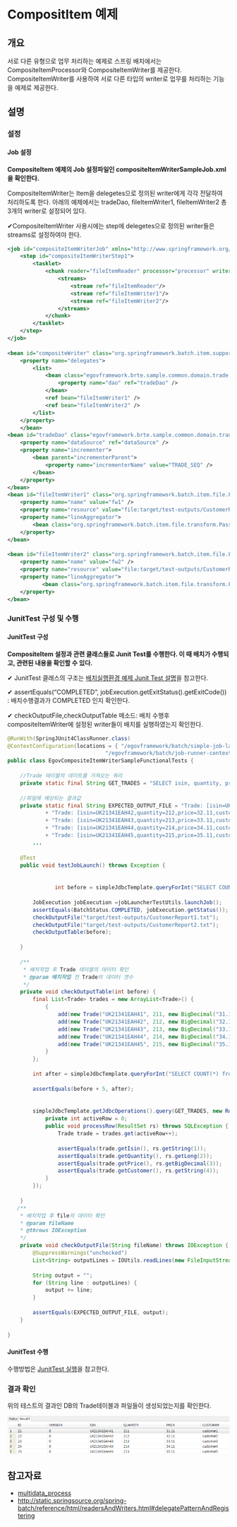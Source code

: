 # CompositItem 예제

## 개요
서로 다른 유형으로 업무 처리하는 예제로 스프링 배치에서는 CompositeItemProcessor와 CompositeItemWriter를 제공한다. CompositeItemWriter를 사용하여 서로 다른 타입의 writer로 업무를 처리하는 기능을 예제로 제공한다.

## 설명
### 설정
#### Job 설정
<b>CompositeItem 예제의 Job 설정파일인 compositeItemWriterSampleJob.xml을 확인한다.</b>

CompositeItemWriter는 Item을 delegetes으로 정의된 writer에게 각각 전달하여 처리하도록 한다. 아래의 예제에서는 tradeDao, fileItemWriter1, fileItemWriter2 총 3개의 writer로 설정되어 있다.

✔CompositeItemWriter 사용시에는 step에 delegetes으로 정의된 writer들은 streams로 설정하여야 한다.

```xml
<job id="compositeItemWriterJob" xmlns="http://www.springframework.org/schema/batch" >
	<step id="compositeItemWriterStep1">
		<tasklet>
			<chunk reader="fileItemReader" processor="processor" writer="compositeWriter" commit-interval="1">
				<streams>
					<stream ref="fileItemReader"/>
					<stream ref="fileItemWriter1"/>
					<stream ref="fileItemWriter2"/>
				</streams>
			</chunk>
		</tasklet>
	</step>
</job>
 
<bean id="compositeWriter" class="org.springframework.batch.item.support.CompositeItemWriter">
	<property name="delegates">
		<list>
			<bean class="egovframework.brte.sample.common.domain.trade.TradeWriter">
				<property name="dao" ref="tradeDao" />
			</bean>
			<ref bean="fileItemWriter1" />
			<ref bean="fileItemWriter2" />
		</list>
	</property>
	</bean>
<bean id="tradeDao" class="egovframework.brte.sample.common.domain.trade.JdbcTradeDao">
	<property name="dataSource" ref="dataSource" />
	<property name="incrementer">
		<bean parent="incrementerParent">
			<property name="incrementerName" value="TRADE_SEQ" />
		</bean>
	</property>
</bean>
<bean id="fileItemWriter1" class="org.springframework.batch.item.file.FlatFileItemWriter">
	<property name="name" value="fw1" />
	<property name="resource" value="file:target/test-outputs/CustomerReport1.txt" />
	<property name="lineAggregator">
		<bean class="org.springframework.batch.item.file.transform.PassThroughLineAggregator" />
	</property>
</bean>
 
<bean id="fileItemWriter2" class="org.springframework.batch.item.file.FlatFileItemWriter">
	<property name="name" value="fw2" />
	<property name="resource" value="file:target/test-outputs/CustomerReport2.txt" />
	<property name="lineAggregator">
	       <bean class="org.springframework.batch.item.file.transform.PassThroughLineAggregator" />
	</property>
</bean>
```

### JunitTest 구성 및 수행
#### JunitTest 구성
<b>CompositeItem 설정과 관련 클래스들로 Junit Test를 수행한다. 이 때 배치가 수행되고, 관련된 내용을 확인할 수 있다.</b>

✔ JunitTest 클래스의 구조는 [배치실행환경 예제 Junit Test 설명](./batch-example-run-junit-test.md)을 참고한다.

✔ assertEquals(“COMPLETED”, jobExecution.getExitStatus().getExitCode()) : 배치수행결과가 COMPLETED 인지 확인한다.

✔ checkOutputFile,checkOutputTable 메소드: 배치 수행후 compositeItemWriter에 설정된 writer들이 배치를 실행하였는지 확인한다.

```java
@RunWith(SpringJUnit4ClassRunner.class)
@ContextConfiguration(locations = { "/egovframework/batch/simple-job-launcher-context.xml", "/egovframework/batch/jobs/compositeItemWriterSampleJob.xml",
                               "/egovframework/batch/job-runner-context.xml" })
public class EgovCompositeItemWriterSampleFunctionalTests {
 
	//Trade 테이블의 데이트를 가져오는 쿼리 
	private static final String GET_TRADES = "SELECT isin, quantity, price, customer FROM TRADE order by isin";
 
	//파일에 예상되는 결과값
	private static final String EXPECTED_OUTPUT_FILE = "Trade: [isin=UK21341EAH41,quantity=211,price=31.11,customer=customer1]"
			+ "Trade: [isin=UK21341EAH42,quantity=212,price=32.11,customer=customer2]"
			+ "Trade: [isin=UK21341EAH43,quantity=213,price=33.11,customer=customer3]"
			+ "Trade: [isin=UK21341EAH44,quantity=214,price=34.11,customer=customer4]"
			+ "Trade: [isin=UK21341EAH45,quantity=215,price=35.11,customer=customer5]";
        ...
 
	@Test
	public void testJobLaunch() throws Exception {
 
 
               int before = simpleJdbcTemplate.queryForInt("SELECT COUNT(*) from TRADE");
 
		JobExecution jobExecution =jobLauncherTestUtils.launchJob();
		assertEquals(BatchStatus.COMPLETED, jobExecution.getStatus());
		checkOutputFile("target/test-outputs/CustomerReport1.txt");
		checkOutputFile("target/test-outputs/CustomerReport2.txt");
		checkOutputTable(before);
 
	}
 
	/**
	 * 배치작업 후 Trade 테이블의 데이터 확인
	 * @param 배치작업 전 Trade의 데이터 갯수
	 */
	private void checkOutputTable(int before) {
		final List<Trade> trades = new ArrayList<Trade>() {
			{
				add(new Trade("UK21341EAH41", 211, new BigDecimal("31.11"), "customer1"));
				add(new Trade("UK21341EAH42", 212, new BigDecimal("32.11"), "customer2"));
				add(new Trade("UK21341EAH43", 213, new BigDecimal("33.11"), "customer3"));
				add(new Trade("UK21341EAH44", 214, new BigDecimal("34.11"), "customer4"));
				add(new Trade("UK21341EAH45", 215, new BigDecimal("35.11"), "customer5"));
			}
		};
 
		int after = simpleJdbcTemplate.queryForInt("SELECT COUNT(*) from TRADE");
 
		assertEquals(before + 5, after);
 
 
		simpleJdbcTemplate.getJdbcOperations().query(GET_TRADES, new RowCallbackHandler() {
			private int activeRow = 0;
			public void processRow(ResultSet rs) throws SQLException {
				Trade trade = trades.get(activeRow++);
 
				assertEquals(trade.getIsin(), rs.getString(1));
				assertEquals(trade.getQuantity(), rs.getLong(2));
				assertEquals(trade.getPrice(), rs.getBigDecimal(3));
				assertEquals(trade.getCustomer(), rs.getString(4));
			}
		});
 
	}
   /**
    * 배치작업 후 file의 데이터 확인
    * @param fileName
    * @throws IOException
    */
	private void checkOutputFile(String fileName) throws IOException {
		@SuppressWarnings("unchecked")
		List<String> outputLines = IOUtils.readLines(new FileInputStream(fileName));
 
		String output = "";
		for (String line : outputLines) {
			output += line;
		}
 
		assertEquals(EXPECTED_OUTPUT_FILE, output);
	}
 
}
```

#### JunitTest 수행
수행방법은 [JunitTest 실행](https://www.egovframe.go.kr/wiki/doku.php?id=egovframework:dev2:tst:test_case)을 참고한다.

### 결과 확인
위의 테스트의 결과인 DB의 Trade테이블과 파일들이 생성되었는지를 확인한다.

![compositewriter_datadb](./images/compositewriter_datadb.png)

## 참고자료
- [multidata_process](./batch-core-multidata_process.md)
- http://static.springsource.org/spring-batch/reference/html/readersAndWriters.html#delegatePatternAndRegistering
